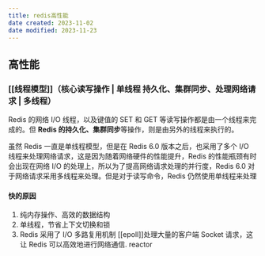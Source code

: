 ```yaml
---
title: redis高性能
date created: 2023-11-02
date modified: 2023-11-23
---
```


## 高性能

### [[线程模型]]（核心读写操作 | 单线程 持久化、集群同步、处理网络请求 | 多线程）

Redis 的网络 I/O 线程，以及键值的 SET 和 GET 等读写操作都是由一个线程来完成的。但 **Redis 的持久化、集群同步**等操作，则是由另外的线程来执行的。

虽然 Redis 一直是单线程模型，但是在 Redis 6.0 版本之后，也采用了多个 I/O 线程来处理网络请求，这是因为随着网络硬件的性能提升，Redis 的性能瓶颈有时会出现在网络 I/O 的处理上，所以为了提高网络请求处理的并行度，Redis 6.0 对于网络请求采用多线程来处理。但是对于读写命令，Redis 仍然使用单线程来处理

#### 快的原因

1. 纯内存操作、高效的数据结构
2. 单线程，节省上下文切换和锁
3. Redis 采用了 I/O 多路复用机制 [[epoll]]处理大量的客户端 Socket 请求，这让 Redis 可以高效地进行网络通信. reactor
